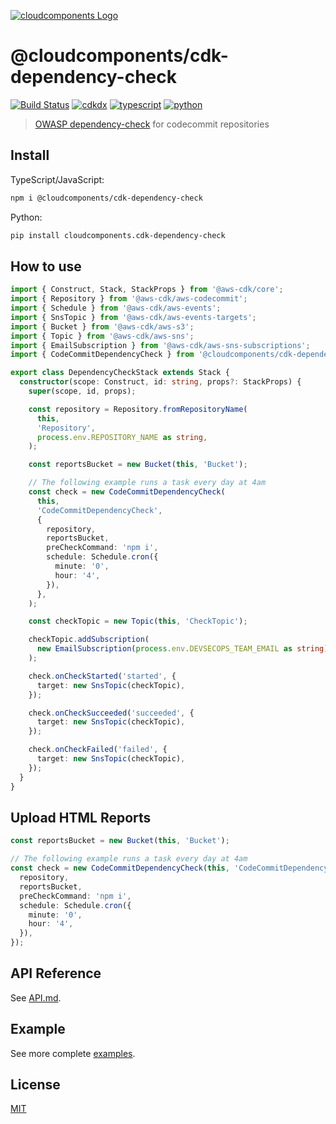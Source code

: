 [![cloudcomponents Logo](https://raw.githubusercontent.com/cloudcomponents/cdk-constructs/master/logo.png)](https://github.com/cloudcomponents/cdk-constructs)

# @cloudcomponents/cdk-dependency-check

[![Build Status](https://github.com/cloudcomponents/cdk-constructs/workflows/Build/badge.svg)](https://github.com/cloudcomponents/cdk-constructs/actions?query=workflow=Build)
[![cdkdx](https://img.shields.io/badge/buildtool-cdkdx-blue.svg)](https://github.com/hupe1980/cdkdx)
[![typescript](https://img.shields.io/badge/jsii-typescript-blueviolet.svg)](https://www.npmjs.com/package/@cloudcomponents/cdk-dependency-check)
[![python](https://img.shields.io/badge/jsii-python-blueviolet.svg)](https://pypi.org/project/cloudcomponents.cdk-dependency-check/)

> [OWASP dependency-check](https://owasp.org/www-project-dependency-check/) for codecommit repositories

## Install
TypeScript/JavaScript:

```bash
npm i @cloudcomponents/cdk-dependency-check
```

Python:

```bash
pip install cloudcomponents.cdk-dependency-check
```

## How to use

```typescript
import { Construct, Stack, StackProps } from '@aws-cdk/core';
import { Repository } from '@aws-cdk/aws-codecommit';
import { Schedule } from '@aws-cdk/aws-events';
import { SnsTopic } from '@aws-cdk/aws-events-targets';
import { Bucket } from '@aws-cdk/aws-s3';
import { Topic } from '@aws-cdk/aws-sns';
import { EmailSubscription } from '@aws-cdk/aws-sns-subscriptions';
import { CodeCommitDependencyCheck } from '@cloudcomponents/cdk-dependency-check';

export class DependencyCheckStack extends Stack {
  constructor(scope: Construct, id: string, props?: StackProps) {
    super(scope, id, props);

    const repository = Repository.fromRepositoryName(
      this,
      'Repository',
      process.env.REPOSITORY_NAME as string,
    );

    const reportsBucket = new Bucket(this, 'Bucket');

    // The following example runs a task every day at 4am
    const check = new CodeCommitDependencyCheck(
      this,
      'CodeCommitDependencyCheck',
      {
        repository,
        reportsBucket,
        preCheckCommand: 'npm i',
        schedule: Schedule.cron({
          minute: '0',
          hour: '4',
        }),
      },
    );

    const checkTopic = new Topic(this, 'CheckTopic');

    checkTopic.addSubscription(
      new EmailSubscription(process.env.DEVSECOPS_TEAM_EMAIL as string),
    );

    check.onCheckStarted('started', {
      target: new SnsTopic(checkTopic),
    });

    check.onCheckSucceeded('succeeded', {
      target: new SnsTopic(checkTopic),
    });

    check.onCheckFailed('failed', {
      target: new SnsTopic(checkTopic),
    });
  }
}
```

## Upload HTML Reports

```typescript
const reportsBucket = new Bucket(this, 'Bucket');

// The following example runs a task every day at 4am
const check = new CodeCommitDependencyCheck(this, 'CodeCommitDependencyCheck', {
  repository,
  reportsBucket,
  preCheckCommand: 'npm i',
  schedule: Schedule.cron({
    minute: '0',
    hour: '4',
  }),
});
```

## API Reference

See [API.md](https://github.com/cloudcomponents/cdk-constructs/tree/master/packages/cdk-dependency-check/API.md).

## Example

See more complete [examples](https://github.com/cloudcomponents/cdk-constructs/tree/master/examples).

## License

[MIT](https://github.com/cloudcomponents/cdk-constructs/tree/master/packages/cdk-dependency-check/LICENSE)